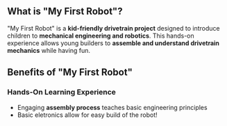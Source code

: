  ## What is "My First Robot"?
 
"My First Robot" is a **kid-friendly drivetrain project** designed to introduce children to **mechanical engineering and robotics**. This hands-on experience allows young builders to **assemble and understand drivetrain mechanics** while having fun.

## Benefits of "My First Robot"

###  Hands-On Learning Experience
- Engaging **assembly process** teaches basic engineering principles  
- Basic eletronics allow for easy build of the robot!

